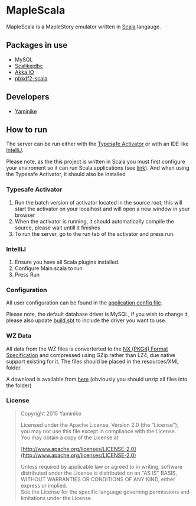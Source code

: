 # MapleScala
MapleScala is a MapleStory emulator written in [Scala][1] langauge.

## Packages in use
* MySQL
* [Scalikejdbc][5]
* [Akka IO][6]
* [pbkdf2-scala][7]

## Developers
* [Yaminike][8]

## How to run
The server can be run either with the [Typesafe Activator][2] or with an IDE like [IntelliJ][3].

Please note, as the this project is written in Scala you must first configure your enviroment so it can run Scala applications (see [link][4]).
And when using the Typesafe Activator, it should also be installed

### Typesafe Activator
1. Run the batch version of activator located in the source root, this will start the activator on your localhost and will open a new window in your browser
2. When the activator is running, it should automatically compile the source, please wait untill it finishes
3. To run the server, go to the run tab of the activator and press run.

### IntelliJ
1. Ensure you have all Scala plugins installed.
2. Configure Main.scala to run
3. Press Run

### Configuration
All user configuration can be found in the [application config file](/src/main/resources/application.conf).

Please note, the default database driver is MySQL, if you wish to change it, please also update [build.sbt](/build.sbt) to include the driver you want to use.

### WZ Data
All data from the WZ files is converterted to the [NX (PKG4) Format Specification](http://nxformat.github.io/) and compressed using GZip rather than LZ4, due native support existing for it.
The files should be placed in the resources/XML folder.

A download is available from [here][9] (obviously you should unzip all files into the folder)

### License

> Copyright 2015 Yaminike
>
> Licensed under the Apache License, Version 2.0 (the "License");<br />
> you may not use this file except in compliance with the License.<br />
> You may obtain a copy of the License at
>
> [http://www.apache.org/licenses/LICENSE-2.0](http://www.apache.org/licenses/LICENSE-2.0)
>
> Unless required by applicable law or agreed to in writing, software
> distributed under the License is distributed on an "AS IS" BASIS,
> WITHOUT WARRANTIES OR CONDITIONS OF ANY KIND, either express or implied.<br />
> See the License for the specific language governing permissions and
> limitations under the License.

[1]: http://www.scala-lang.org/
[2]: http://www.typesafe.com/community/core-tools/activator-and-sbt
[3]: https://www.jetbrains.com/idea/
[4]: http://www.scala-lang.org/download/install.html
[5]: http://scalikejdbc.org/
[6]: http://akka.io/
[7]: https://github.com/nremond/pbkdf2-scala
[8]: https://github.com/Yaminike/
[9]: https://mega.co.nz/#!VM4iDAZY!pyxlWJJHnygtmB4-Pl4UjNtkcKs5P-LtSm6u8y9ZTGw
